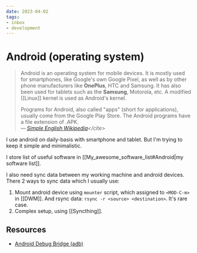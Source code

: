 ```yaml
---
date: 2023-04-02
tags:
- inbox
- development
---
```


# Android (operating system)

> Android is an operating system for mobile devices. It is mostly used for
> smartphones, like Google's own Google Pixel, as well as by other phone
> manufacturers like **OnePlus**, HTC and Samsung. It has also been used for
> tablets such as the **Samsung**, Motorola, etc. A modified [[Linux]] kernel
> is used as Android's kernel.
>
> Programs for Android, also called "apps" (short for applications), usually
> come from the Google Play Store. The Android programs have a file extension of
> .APK.\
> — <cite>[Simple English Wikipedia](https://simple.wikipedia.org/wiki/Android_(operating_system))</cite>

I use android on daily-basis with smartphone and tablet. But I'm trying to keep
it simple and minimalistic.

I store list of useful software in [[My_awesome_software_list#Android|my software list]].

I also need sync data between my working machine and android devices. There 2
ways to sync data which I usually use:

1. Mount android device using `mounter` script, which assigned to `<MOD-C-m>` in
   [[DWM]]. And rsync data: `rsync -r <source> <destination>`. It's rare case.
2. Complex setup, using [[Syncthing]].

## Resources

- [Android Debug Bridge (adb)](https://developer.android.com/tools/adb)
